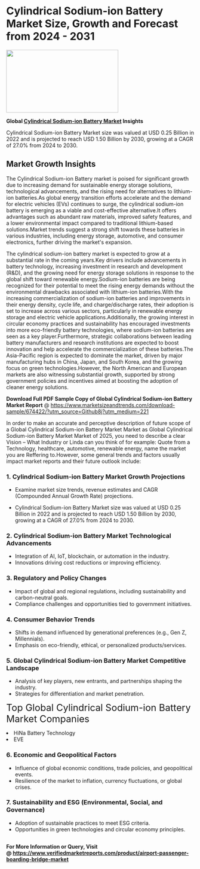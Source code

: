 <H1>Cylindrical Sodium-ion Battery Market Size, Growth and Forecast from 2024 - 2031</H1><img class="aligncenter size-medium wp-image-584254" src="https://thirdeyenews.in/wp-content/uploads/2024/09/Global-Market-Research-300x168.jpeg" alt="" width="300" height="168" /><p><strong>Global&nbsp;<a href="https://www.marketsizeandtrends.com/download-sample/674422/?utm_source=Github8j?utm_medium=221">Cylindrical Sodium-ion Battery Market</a> Insights</strong></p><p>Cylindrical Sodium-ion Battery Market size was valued at USD 0.25 Billion in 2022 and is projected to reach USD 1.50 Billion by 2030, growing at a CAGR of 27.0% from 2024 to 2030.</p><p><h2>Market Growth Insights</h2> <p>The Cylindrical Sodium-ion Battery market is poised for significant growth due to increasing demand for sustainable energy storage solutions, technological advancements, and the rising need for alternatives to lithium-ion batteries.As global energy transition efforts accelerate and the demand for electric vehicles (EVs) continues to surge, the cylindrical sodium-ion battery is emerging as a viable and cost-effective alternative.It offers advantages such as abundant raw materials, improved safety features, and a lower environmental impact compared to traditional lithium-based solutions.Market trends suggest a strong shift towards these batteries in various industries, including energy storage, automotive, and consumer electronics, further driving the market's expansion.</p> <p>The cylindrical sodium-ion battery market is expected to grow at a substantial rate in the coming years.Key drivers include advancements in battery technology, increasing investment in research and development (R&D), and the growing need for energy storage solutions in response to the global shift toward renewable energy.Sodium-ion batteries are being recognized for their potential to meet the rising energy demands without the environmental drawbacks associated with lithium-ion batteries.With the increasing commercialization of sodium-ion batteries and improvements in their energy density, cycle life, and charge/discharge rates, their adoption is set to increase across various sectors, particularly in renewable energy storage and electric vehicle applications.Additionally, the growing interest in circular economy practices and sustainability has encouraged investments into more eco-friendly battery technologies, where sodium-ion batteries are seen as a key player.Furthermore, strategic collaborations between leading battery manufacturers and research institutions are expected to boost innovation and help accelerate the commercialization of these batteries.The Asia-Pacific region is expected to dominate the market, driven by major manufacturing hubs in China, Japan, and South Korea, and the growing focus on green technologies.However, the North American and European markets are also witnessing substantial growth, supported by strong government policies and incentives aimed at boosting the adoption of cleaner energy solutions.<p><span class=""><strong>Download Full PDF Sample Copy of Global Cylindrical Sodium-ion Battery Market Report</strong> @ <a href="https://www.marketsizeandtrends.com/download-sample/674422/?utm_source=Github8j?utm_medium=221" target="_blank">https://www.marketsizeandtrends.com/download-sample/674422/?utm_source=Github8j?utm_medium=221</a></span></p><p>In order to make an accurate and perceptive description of future scope of a Global&nbsp;Cylindrical Sodium-ion Battery Market Market as Global&nbsp;Cylindrical Sodium-ion Battery Market Market of 2025, you need to describe a clear Vision &ndash; What Industry or Linda can you think of for example: Quote from a Technology, healthcare, automotive, renewable energy, name the market you are Reffering to.However, some general trends and factors usually impact market reports and their future outlook include:</p><h3>1.&nbsp;<strong>Cylindrical Sodium-ion Battery Market Growth Projections</strong></h3><ul><li>Examine market size trends, revenue estimates and CAGR (Compounded Annual Growth Rate) projections.</li><li><p>Cylindrical Sodium-ion Battery Market size was valued at USD 0.25 Billion in 2022 and is projected to reach USD 1.50 Billion by 2030, growing at a CAGR of 27.0% from 2024 to 2030.</p></li></ul><h3>2.&nbsp;<strong>Cylindrical Sodium-ion Battery Market Technological Advancements</strong></h3><ul><li>Integration of AI, IoT, blockchain, or automation in the industry.</li><li>Innovations driving cost reductions or improving efficiency.</li></ul><h3>3.&nbsp;<strong>Regulatory and Policy Changes</strong></h3><ul><li>Impact of global and regional regulations, including sustainability and carbon-neutral goals.</li><li>Compliance challenges and opportunities tied to government initiatives.</li></ul><h3>4.&nbsp;<strong>Consumer Behavior Trends</strong></h3><ul><li>Shifts in demand influenced by generational preferences (e.g., Gen Z, Millennials).</li><li>Emphasis on eco-friendly, ethical, or personalized products/services.</li></ul><h3>5.&nbsp;<strong>Global Cylindrical Sodium-ion Battery Market Competitive Landscape</strong></h3><ul><li>Analysis of key players, new entrants, and partnerships shaping the industry.</li><li>Strategies for differentiation and market penetration.</li></ul><p data-pm-slice="1 1 []"><span style="color: inherit; font-family: inherit; font-size: 25px;">Top Global Cylindrical Sodium-ion Battery Market Companies</span></p><div class="" data-test-id=""><p><li>HiNa Battery Technology</li><li> EVE</li></p></div><h3>6.&nbsp;<strong>Economic and Geopolitical Factors</strong></h3><ul><li>Influence of global economic conditions, trade policies, and geopolitical events.</li><li>Resilience of the market to inflation, currency fluctuations, or global crises.</li></ul><h3>7.&nbsp;<strong>Sustainability and ESG (Environmental, Social, and Governance)</strong></h3><ul><li>Adoption of sustainable practices to meet ESG criteria.</li><li>Opportunities in green technologies and circular economy principles.</li></ul><h2><strong style="font-size: 14px;">For More Information or Query, Visit @&nbsp;</strong><a style="background-color: #ffffff; font-size: 14px;" href="https://www.marketsizeandtrends.com/report/cylindrical-sodium-ion-battery-market/" target="_blank">https://www.verifiedmarketreports.com/product/airport-passenger-boarding-bridge-market</a></h2>
